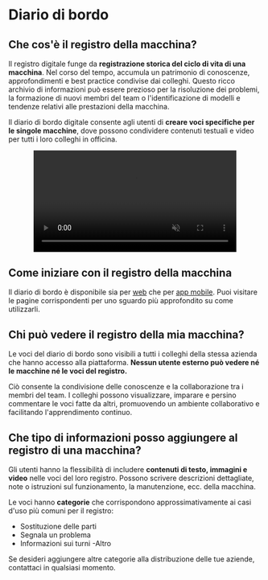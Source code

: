 # Diario di bordo
## Che cos'è il registro della macchina?
Il registro digitale funge da **registrazione storica del ciclo di vita di una macchina**. Nel corso del tempo, accumula un patrimonio di conoscenze, approfondimenti e best practice condivise dai colleghi. Questo ricco archivio di informazioni può essere prezioso per la risoluzione dei problemi, la formazione di nuovi membri del team o l'identificazione di modelli e tendenze relativi alle prestazioni della macchina.

Il diario di bordo digitale consente agli utenti di **creare voci specifiche per le singole macchine**, dove possono condividere contenuti testuali e video per tutti i loro colleghi in officina.

<div style="display: flex; justify-content: center; align-items: center;">
    <video width="80%" autoplay loop muted>
        <source src="https://i.imgur.com/ZSVQ7Ja.mp4" type="video/mp4">
    </video>
</div>

## Come iniziare con il registro della macchina
Il diario di bordo è disponibile sia per [web](./logbook_cs.md) che per [app mobile](./logbook_na.md). Puoi visitare le pagine corrispondenti per uno sguardo più approfondito su come utilizzarli.

## Chi può vedere il registro della mia macchina?
Le voci del diario di bordo sono visibili a tutti i colleghi della stessa azienda che hanno accesso alla piattaforma. **Nessun utente esterno può vedere né le macchine né le voci del registro.**

Ciò consente la condivisione delle conoscenze e la collaborazione tra i membri del team. I colleghi possono visualizzare, imparare e persino commentare le voci fatte da altri, promuovendo un ambiente collaborativo e facilitando l'apprendimento continuo.


## Che tipo di informazioni posso aggiungere al registro di una macchina?
Gli utenti hanno la flessibilità di includere **contenuti di testo, immagini e video** nelle voci del loro registro. Possono scrivere descrizioni dettagliate, note o istruzioni sul funzionamento, la manutenzione, ecc. della macchina. 

Le voci hanno **categorie** che corrispondono approssimativamente ai casi d'uso più comuni per il registro: 

- Sostituzione delle parti
- Segnala un problema
- Informazioni sui turni
-Altro

Se desideri aggiungere altre categorie alla distribuzione delle tue aziende, contattaci in qualsiasi momento.